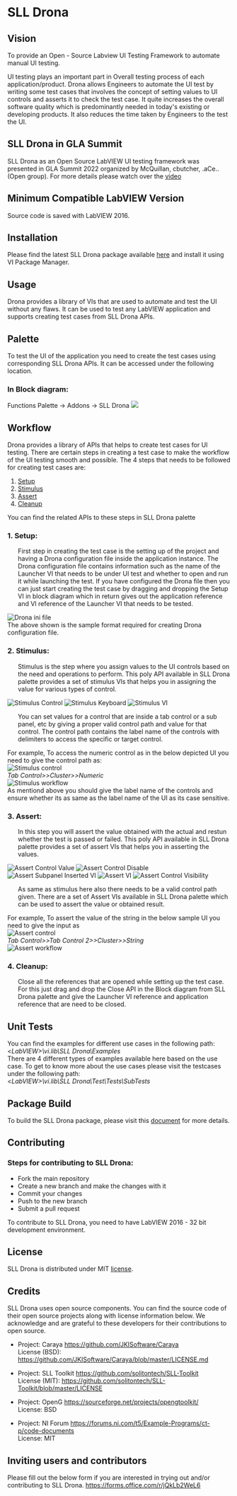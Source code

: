 # SLL Drona
## Vision
To provide an Open - Source Labview UI Testing Framework to automate manual UI testing. 

UI testing plays an important part in Overall testing process of each application/product. Drona allows Engineers to automate the UI test by writing some test cases that involves the concept of setting values to UI controls and asserts it to check the test case. It quite increases the overall software quality which is predominantly needed in today's existing or developing products. It also reduces the time taken by Engineers to the test the UI.

## SLL Drona in GLA Summit
SLL Drona as an Open Source LabVIEW UI testing framework was presented in GLA Summit 2022 organized by McQuillan, cbutcher, .aCe.. (Open group).  For more details please watch over the [video](https://www.youtube.com/watch?v=4JryzEPQexM)


## Minimum Compatible LabVIEW Version
Source code is saved with LabVIEW 2016.

## Installation
Please find the latest SLL Drona package available [here](https://github.com/solitontech/SLL-Drona/releases/tag/v1.0.0) and install it using VI Package Manager.

## Usage
Drona provides a library of VIs that are used to automate and test the UI without any flaws. It can be used to test any LabVIEW application and supports creating test cases from SLL Drona APIs.

## Palette
To test the UI of the application you need to create the test cases using corresponding SLL Drona APIs. It can be accessed under the following location.

### In Block diagram:
Functions Palette -> Addons -> SLL Drona 
![](Images/Functions%20Palette.png)

## Workflow
Drona provides a library of APIs that helps to create test cases for UI testing. There are certain steps in creating a test case to make the workflow of the UI testing smooth and possible. The 4 steps that needs to be followed for creating test cases are:

1. [Setup](#1-setup)
2. [Stimulus](#2-stimulus)
3. [Assert](#3-assert)
4. [Cleanup](#4-cleanup)

You can find the related APIs to these steps in SLL Drona palette

### 1. Setup:
<ul> First step in creating the test case is the setting up of the project and having a Drona configuration file inside the application instance. The Drona configuration file contains information such as the name of the Launcher VI that needs to be under UI test and whether to open and run it while launching the test. If you have configured the Drona file then you can just start creating the test case by dragging and dropping the Setup VI in block diagram which in return gives out the application reference and VI reference of the Launcher VI that needs to be tested. </ul>

![Drona ini file](Images/Drona%20ini%20file.png) <br/>
The above shown is the sample format required for creating Drona configuration file.
### 2. Stimulus:
<ul>Stimulus is the step where you assign values to the UI controls based on the need and operations to perform. This poly API available in SLL Drona palette provides a set of stimulus VIs that helps you in assigning the value for various types of control. </ul>

![Stimulus Control](Images/Stimulus%20API%20control.png) ![Stimulus Keyboard](Images/Stimulus%20API%20keyboard.png) ![Stimulus VI](Images/Stimulus%20API%20VI.png) <br/>
<ul>You can set values for a control that are inside a tab control or a sub panel, etc by giving a proper valid control path and value for that control. The control path contains the label name of the controls with delimiters to access the specific or target control. </ul>

For example, To access the numeric control as in the below depicted UI you need to give the control path as: <br/>
![Stimulus control](Images/Stimulus%20control.png) <br/>
*Tab Control>>Cluster>>Numeric* <br/>
![Stimulus workflow](Images/Stimulus%20workflow.png) <br/>
As mentiond above you should give the label name of the controls and ensure whether its as same as the label name of the UI as its case sensitive. </ul>

### 3. Assert:
<ul>In this step you will assert the value obtained with the actual and restun whether the test is passed or failed. This poly API available in SLL Drona palette provides a set of assert VIs that helps you in asserting the values. </ul>

![Assert Control Value](Images/Assert%20Control%20value.png) ![Assert Control Disable](Images/Assert%20Control%20disable.png) ![Assert Subpanel Inserted VI](Images/Assert%20Subpanel%20Inserted%20VI.png) ![Assert VI](Images/Assert%20VI%20Exec.png) ![Assert Control Visibility](Images/Assert%20Control%20visible.png) 
<ul>As same as stimulus here also there needs to be a valid control path given. There are a set of Assert VIs available in SLL Drona palette which can be used to assert the value or obtained result. </ul> 

For example, To assert the value of the string in the below sample UI you need to give the input as <br/>
![Assert control](Images/Assert%20control.png)<br/>
*Tab Control>>Tab Control 2>>Cluster>>String* <br/>
![Assert workflow](Images/Assert%20workflow.png)
### 4. Cleanup:
<ul> Close all the references that are opened while setting up the test case. For this just drag and drop the Close API in the Block diagram from SLL Drona palette and give the Launcher VI reference and application reference that are need to be closed. </ul>

## Unit Tests
You can find the examples for different use cases in the following path: <br/>
<*LabVIEW>\vi.lib\SLL Drona\Examples*  <br/>
There are 4 different types of examples available here based on the use case.
To get to know more about the use cases please visit the testcases under the following path: <br/>
<*LabVIEW>\vi.lib\SLL Drona\Test\Tests\SubTests* 

## Package Build
To build the SLL Drona package, please visit this [document](BUILD.md) for more details.

## Contributing 
### Steps for contributing to SLL Drona:
+ Fork the main repository
+ Create a new branch and make the changes with it
+ Commit your changes 
+ Push to the new branch
+ Submit a pull request 

To contribute to SLL Drona, you need to have LabVIEW 2016 - 32 bit development environment.

## License 
SLL Drona is distributed under MIT [license](https://github.com/solitontech/SLL-Drona/blob/main/LICENSE). 

## Credits
SLL Drona uses open source components. You can find the source code of their open source projects along with license information below. We acknowledge and are grateful to these developers for their contributions to open source. 

* Project: Caraya https://github.com/JKISoftware/Caraya <br/>
License (BSD): https://github.com/JKISoftware/Caraya/blob/master/LICENSE.md

* Project: SLL Toolkit https://github.com/solitontech/SLL-Toolkit <br/>
License (MIT): https://github.com/solitontech/SLL-Toolkit/blob/master/LICENSE

* Project: OpenG https://sourceforge.net/projects/opengtoolkit/ <br/> 
License: BSD

* Project: NI Forum https://forums.ni.com/t5/Example-Programs/ct-p/code-documents <br/>
License: MIT

## Inviting users and contributors

Please fill out the below form if you are interested in trying out and/or contributing to SLL Drona.
https://forms.office.com/r/jQkLb2WeL6
